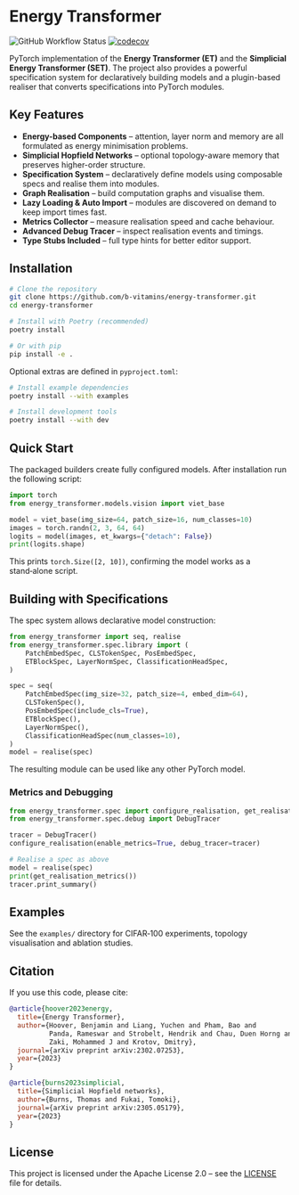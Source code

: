 # Energy Transformer

![GitHub Workflow Status](https://github.com/b-vitamins/energy-transformer/actions/workflows/python.yml/badge.svg)
[![codecov](https://codecov.io/gh/b-vitamins/energy-transformer/graph/badge.svg?token=6DSB7U0GJF)](https://codecov.io/gh/b-vitamins/energy-transformer)

PyTorch implementation of the **Energy Transformer (ET)** and the
**Simplicial Energy Transformer (SET)**. The project also provides a
powerful specification system for declaratively building models and a
plugin-based realiser that converts specifications into PyTorch modules.

## Key Features

- **Energy-based Components** – attention, layer norm and memory are all
  formulated as energy minimisation problems.
- **Simplicial Hopfield Networks** – optional topology-aware memory that
  preserves higher-order structure.
- **Specification System** – declaratively define models using composable
  specs and realise them into modules.
- **Graph Realisation** – build computation graphs and visualise them.
- **Lazy Loading & Auto Import** – modules are discovered on demand to
  keep import times fast.
- **Metrics Collector** – measure realisation speed and cache behaviour.
- **Advanced Debug Tracer** – inspect realisation events and timings.
- **Type Stubs Included** – full type hints for better editor support.

## Installation

```bash
# Clone the repository
git clone https://github.com/b-vitamins/energy-transformer.git
cd energy-transformer

# Install with Poetry (recommended)
poetry install

# Or with pip
pip install -e .
```

Optional extras are defined in `pyproject.toml`:

```bash
# Install example dependencies
poetry install --with examples

# Install development tools
poetry install --with dev
```

## Quick Start

The packaged builders create fully configured models. After installation
run the following script:

```python
import torch
from energy_transformer.models.vision import viet_base

model = viet_base(img_size=64, patch_size=16, num_classes=10)
images = torch.randn(2, 3, 64, 64)
logits = model(images, et_kwargs={"detach": False})
print(logits.shape)
```

This prints `torch.Size([2, 10])`, confirming the model works as a
stand‑alone script.

## Building with Specifications

The spec system allows declarative model construction:

```python
from energy_transformer import seq, realise
from energy_transformer.spec.library import (
    PatchEmbedSpec, CLSTokenSpec, PosEmbedSpec,
    ETBlockSpec, LayerNormSpec, ClassificationHeadSpec,
)

spec = seq(
    PatchEmbedSpec(img_size=32, patch_size=4, embed_dim=64),
    CLSTokenSpec(),
    PosEmbedSpec(include_cls=True),
    ETBlockSpec(),
    LayerNormSpec(),
    ClassificationHeadSpec(num_classes=10),
)
model = realise(spec)
```

The resulting module can be used like any other PyTorch model.

### Metrics and Debugging

```python
from energy_transformer.spec import configure_realisation, get_realisation_metrics
from energy_transformer.spec.debug import DebugTracer

tracer = DebugTracer()
configure_realisation(enable_metrics=True, debug_tracer=tracer)

# Realise a spec as above
model = realise(spec)
print(get_realisation_metrics())
tracer.print_summary()
```

## Examples

See the `examples/` directory for CIFAR‑100 experiments, topology
visualisation and ablation studies.

## Citation

If you use this code, please cite:

```bibtex
@article{hoover2023energy,
  title={Energy Transformer},
  author={Hoover, Benjamin and Liang, Yuchen and Pham, Bao and
          Panda, Rameswar and Strobelt, Hendrik and Chau, Duen Horng and
          Zaki, Mohammed J and Krotov, Dmitry},
  journal={arXiv preprint arXiv:2302.07253},
  year={2023}
}

@article{burns2023simplicial,
  title={Simplicial Hopfield networks},
  author={Burns, Thomas and Fukai, Tomoki},
  journal={arXiv preprint arXiv:2305.05179},
  year={2023}
}
```

## License

This project is licensed under the Apache License 2.0 – see the
[LICENSE](LICENSE) file for details.
